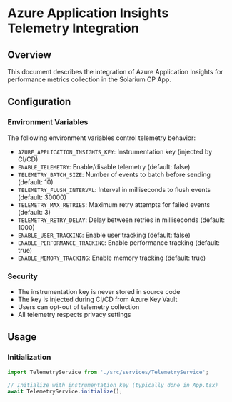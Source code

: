 # Azure Application Insights Telemetry Integration

## Overview
This document describes the integration of Azure Application Insights for performance metrics collection in the Solarium CP App.

## Configuration

### Environment Variables
The following environment variables control telemetry behavior:

- `AZURE_APPLICATION_INSIGHTS_KEY`: Instrumentation key (injected by CI/CD)
- `ENABLE_TELEMETRY`: Enable/disable telemetry (default: false)
- `TELEMETRY_BATCH_SIZE`: Number of events to batch before sending (default: 10)
- `TELEMETRY_FLUSH_INTERVAL`: Interval in milliseconds to flush events (default: 30000)
- `TELEMETRY_MAX_RETRIES`: Maximum retry attempts for failed events (default: 3)
- `TELEMETRY_RETRY_DELAY`: Delay between retries in milliseconds (default: 1000)
- `ENABLE_USER_TRACKING`: Enable user tracking (default: false)
- `ENABLE_PERFORMANCE_TRACKING`: Enable performance tracking (default: true)
- `ENABLE_MEMORY_TRACKING`: Enable memory tracking (default: true)

### Security
- The instrumentation key is never stored in source code
- The key is injected during CI/CD from Azure Key Vault
- Users can opt-out of telemetry collection
- All telemetry respects privacy settings

## Usage

### Initialization
```typescript
import TelemetryService from './src/services/TelemetryService';

// Initialize with instrumentation key (typically done in App.tsx)
await TelemetryService.initialize();